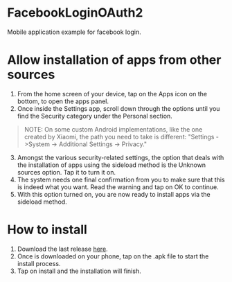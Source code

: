 # FacebookLoginOAuth2
Mobile application example for facebook login.

Allow installation of apps from other sources
==============

1. From the home screen of your device, tap on the Apps icon on the bottom, to open the apps panel.
2. Once inside the Settings app, scroll down through the options until you find the Security category under the Personal section.
> NOTE: On some custom Android implementations, like the one created by Xiaomi, the path you need to take is different: "Settings - >System -> Additional Settings -> Privacy."
3. Amongst the various security-related settings, the option that deals with the installation of apps using the sideload method is the Unknown sources option. Tap it to turn it on.
4. The system needs one final confirmation from you to make sure that this is indeed what you want. Read the warning and tap on OK to continue.
5. With this option turned on, you are now ready to install apps via the sideload method.

How to install
==============

1. Download the last release [here](https://github.com/SaraLerma/FacebookLoginOAuth2/releases/tag/1.0).
2. Once is downloaded on your phone, tap on the .apk file to start the install process.
3. Tap on install and the installation will finish.

